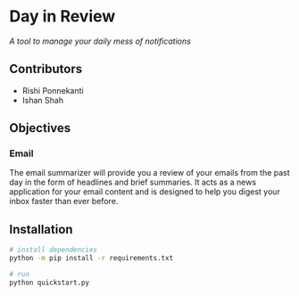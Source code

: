 # Day in Review
*A tool to manage your daily mess of notifications*

## Contributors
- Rishi Ponnekanti
- Ishan Shah

## Objectives
### Email
The email summarizer will provide you a review of your emails from the past day in the form of headlines and brief summaries. It acts as a news application for your email content and is designed to help you digest your inbox faster than ever before.

## Installation
```bash
# install dependencies
python -m pip install -r requirements.txt

# run
python quickstart.py
```